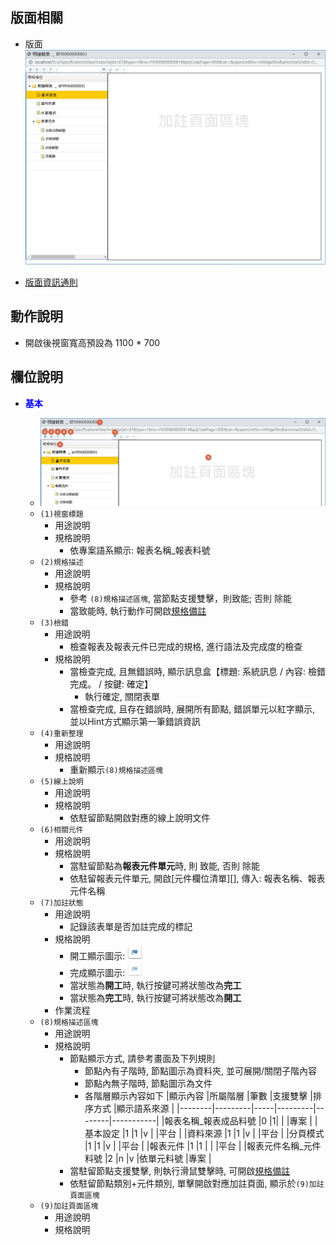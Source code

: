 ## <div id="layout">版面相關</div>
* 版面
    ![pic][image_spec_report]

* [版面資訊通則][link_ruleother1]

## <div id="form-action">動作說明</div>
* 開啟後視窗寬高預設為 1100 * 700


## <div id="object-desc">欄位說明</div>

* <p id="fieldbreak1" style="color:blue;font-weight:bold">基本</p>

    * ![pic][image_spec_report_block1]
    * `(1)視窗標題`
        * 用途說明
        * 規格說明
            * 依專案語系顯示: 報表名稱_報表料號
    * `(2)規格描述`
        * 用途說明
        * 規格說明
            * 參考 `(8)規格描述區塊`, 當節點支援雙擊，則致能; 否則 除能
            * 當致能時,  執行動作可開啟[規格備註][link_specification]
    * `(3)檢錯`
        * 用途說明
            * 檢查報表及報表元件已完成的規格, 進行語法及完成度的檢查
        * 規格說明
            * 當檢查完成, 且無錯誤時, 顯示訊息盒【標題: 系統訊息 / 內容: 檢錯完成。 / 按鍵: 確定】
                * 執行確定, 關閉表單
            * 當檢查完成, 且存在錯誤時, 展開所有節點, 錯誤單元以紅字顯示, 並以Hint方式顯示第一筆錯誤資訊
    * `(4)重新整理`
        * 用途說明
        * 規格說明
            * 重新顯示`(8)規格描述區塊`
    * `(5)線上說明`
        * 用途說明
        * 規格說明
            * 依駐留節點開啟對應的線上說明文件
    * `(6)相關元件`
        * 用途說明
        * 規格說明
            * 當駐留節點為**報表元件單元**時, 則 致能, 否則 除能
            * 依駐留報表元件單元, 開啟[元件欄位清單][], 傳入: 報表名稱、報表元件名稱
    * `(7)加註狀態`
        * 用途說明
            * 記錄該表單是否加註完成的標記
        * 規格說明
            * 開工顯示圖示: ![pic][image_report_annotation_start]
            * 完成顯示圖示: ![pic][image_report_annotation_finish]
            * 當狀態為**開工**時, 執行按鍵可將狀態改為**完工**
            * 當狀態為**完工**時, 執行按鍵可將狀態改為**開工**
        * 作業流程
    * `(8)規格描述區塊`
        * 用途說明
        * 規格說明
            * 節點顯示方式, 請參考畫面及下列規則
                * 節點內有子階時, 節點圖示為資料夾, 並可展開/關閉子階內容
                * 節點內無子階時, 節點圖示為文件
                * 各階層顯示內容如下
                    |顯示內容 |所屬階層 |筆數 |支援雙擊 |排序方式 |顯示語系來源 |
                    |--------|---------|-----|---------|--------|-----------|
                    |報表名稱_報表成品料號 |0 |1| | |專案 |
                    |基本設定      |1 |1 |v | |平台 |
                    |資料來源      |1 |1 |v | |平台 |
                    |分頁模式      |1 |1 |v | |平台 |
                    |報表元件      |1 |1 | | |平台 |
                    |報表元件名稱_元件料號 |2 |n |v |依單元料號 |專案 |
            * 當駐留節點支援雙擊, 則執行滑鼠雙擊時, 可開啟[規格備註][link_specification]
            * 依駐留節點類別+元件類別, 單擊開啟對應加註頁面, 顯示於`(9)加註頁面區塊`
    * `(9)加註頁面區塊`
        * 用途說明
        * 規格說明



<!-- 圖片 -->
[image_spec_report]:attachment/SpecificationsReport.png
[image_spec_report_block1]:attachment/SpecificationsReport_block1.png
[image_report_annotation_start]:attachment/ReportAnnotation_Start.png
[image_report_annotation_finish]:attachment/ReportAnnotation_Finish.png


<!-- 超連結 -->
[link_fieldbreak1]:#fieldbreak1 "欄位說明/基本"
[link_ruleother1]:/8.10.1/IDE/Specification/RulesOther/README#ruleother1 "共用通則_其它/版面資訊通則"
[link_specification]:/8.10.1/IDE/Specification/SpecificationRemarks/README "規格備註"